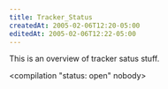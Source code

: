 ```yaml
---
title: Tracker_Status
createdAt: 2005-02-06T12:20-05:00
editedAt: 2005-02-06T12:22-05:00
---
```


This is an overview of tracker satus stuff.

<compilation "status: open" nobody>

